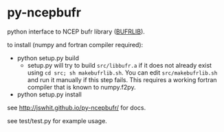 # py-ncepbufr
python interface to NCEP bufr library ([BUFRLIB](http://www.nco.ncep.noaa.gov/sib/decoders/BUFRLIB/toc/intro/)).

to install (numpy and fortran compiler required):

* python setup.py build
   - setup.py will try to build `src/libbufr.a` if it does not
already exist using `cd src; sh makebufrlib.sh`.  You can
edit `src/makebufrlib.sh` and run it manually if this step fails.
This requires a working fortran compiler that is known to numpy.f2py.
* python setup.py install

see http://jswhit.github.io/py-ncepbufr/ for docs.

see test/test.py for example usage.

